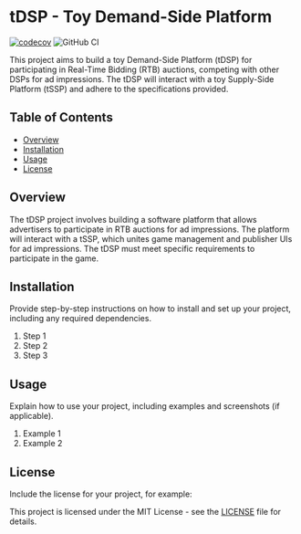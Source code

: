 # tDSP - Toy Demand-Side Platform
[![codecov](https://codecov.io/gh/vardanyan1/tDSP_Iponweb/branch/test_coverage/graph/badge.svg?token=JNV37UGX2P)](https://codecov.io/gh/vardanyan1/tDSP_Iponweb)
![GitHub CI](https://github.com/vardanyan1/tDSP_Iponweb/actions/workflows/test.yml/badge.svg)

This project aims to build a toy Demand-Side Platform (tDSP) for participating in Real-Time Bidding (RTB) auctions, competing with other DSPs for ad impressions. The tDSP will interact with a toy Supply-Side Platform (tSSP) and adhere to the specifications provided.
## Table of Contents

- [Overview](#Overview)
- [Installation](#Installation)
- [Usage](#Usage)
- [License](#license)

## Overview

The tDSP project involves building a software platform that allows advertisers to participate in RTB auctions for ad impressions. The platform will interact with a tSSP, which unites game management and publisher UIs for ad impressions. The tDSP must meet specific requirements to participate in the game.

## Installation

Provide step-by-step instructions on how to install and set up your project, including any required dependencies.

1. Step 1
2. Step 2
3. Step 3

## Usage

Explain how to use your project, including examples and screenshots (if applicable).

1. Example 1
2. Example 2


## License

Include the license for your project, for example:

This project is licensed under the MIT License - see the [LICENSE](LICENSE) file for details.
